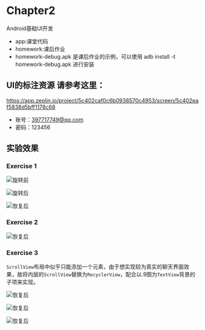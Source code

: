 # Chapter2
Android基础UI开发

* app:课堂代码
* homework:课后作业
* homework-debug.apk 是课后作业的示例，可以使用
adb install -t homework-debug.apk 进行安装

## UI的标注资源 请参考这里：

https://app.zeplin.io/project/5c402caf0c6b0938570c4953/screen/5c402eaf5838d5bff1178c68

* 账号：397717749@qq.com
* 密码：123456
## 实验效果

### Exercise 1

![旋转前](https://github.com/tsparrot/Chapter-2-master/blob/master/pic/Screenshot_20200419_183435_chapter.android.aweme..jpg)

![旋转后](https://github.com/tsparrot/Chapter-2-master/blob/master/pic/Screenshot_20200419_183457_chapter.android.aweme..jpg)

![恢复后](https://github.com/tsparrot/Chapter-2-master/blob/master/pic/Screenshot_20200419_183512_chapter.android.aweme..jpg)

### Exercise 2

![恢复后](https://github.com/tsparrot/Chapter-2-master/blob/master/pic/Screenshot_20200419_183610_chapter.android.aweme..jpg)

### Exercise 3

`ScrollView`布局中似乎只能添加一个元素，由于想实现较为真实的聊天界面效果，故将内层的`ScrollView`替换为`RecyclerView`，配合以.9图为`TextView`背景的子项来实现。

![恢复后](https://github.com/tsparrot/Chapter-2-master/blob/master/pic/Screenshot_20200419_183645_chapter.android.aweme..jpg)

![恢复后](https://github.com/tsparrot/Chapter-2-master/blob/master/pic/Screenshot_20200419_183706_chapter.android.aweme..jpg)

![恢复后](https://github.com/tsparrot/Chapter-2-master/blob/master/pic/Screenshot_20200419_183759_chapter.android.aweme..jpg)
